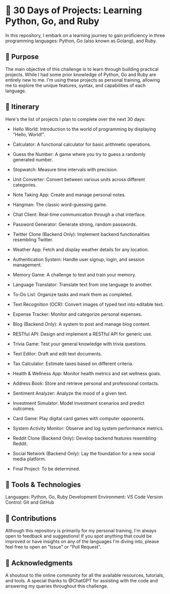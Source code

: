 # 🚀 30 Days of Projects: Learning Python, Go, and Ruby
In this repository, I embark on a learning journey to gain proficiency in three programming languages: Python, Go (also known as Golang), and Ruby.

## 📝 Purpose
The main objective of this challenge is to learn through building practical projects. While I had some prior knowledge of Python, Go and Ruby are entirely new to me. I'm using these projects as personal training, allowing me to explore the unique features, syntax, and capabilities of each language.

## 📅 Itinerary
Here's the list of projects I plan to complete over the next 30 days:

- Hello World: Introduction to the world of programming by displaying "Hello, World!".
- Calculator: A functional calculator for basic arithmetic operations.
- Guess the Number: A game where you try to guess a randomly generated number.
- Stopwatch: Measure time intervals with precision.
- Unit Converter: Convert between various units across different categories.
- Note Taking App: Create and manage personal notes.
- Hangman: The classic word-guessing game.
- Chat Client: Real-time communication through a chat interface.
- Password Generator: Generate strong, random passwords.
- Twitter Clone (Backend Only): Implement backend functionalities resembling Twitter.
- Weather App: Fetch and display weather details for any location.
- Authentication System: Handle user signup, login, and session management.
- Memory Game: A challenge to test and train your memory.
- Language Translator: Translate text from one language to another.
- To-Do List: Organize tasks and mark them as completed.
- Text Recognition (OCR): Convert images of typed text into editable text.
- Expense Tracker: Monitor and categorize personal expenses.
- Blog (Backend Only): A system to post and manage blog content.
- RESTful API: Design and implement a RESTful API for generic use.
- Trivia Game: Test your general knowledge with trivia questions.
- Text Editor: Draft and edit text documents.
- Tax Calculator: Estimate taxes based on different criteria.
- Health & Wellness App: Monitor health metrics and set wellness goals.
- Address Book: Store and retrieve personal and professional contacts.
- Sentiment Analyzer: Analyze the mood of a given text.
- Investment Simulator: Model investment scenarios and predict outcomes.
- Card Game: Play digital card games with computer opponents.
- System Activity Monitor: Observe and log system performance metrics.
- Reddit Clone (Backend Only): Develop backend features resembling Reddit.
- Social Network (Backend Only): Lay the foundation for a new social media platform.


- Final Project: To be determined.

## 🧰 Tools & Technologies
Languages: Python, Go, Ruby
Development Environment: VS Code
Version Control: Git and GitHub
## 🙌 Contributions
Although this repository is primarily for my personal training, I'm always open to feedback and suggestions! If you spot anything that could be improved or have insights on any of the languages I'm diving into, please feel free to open an "Issue" or "Pull Request".

## 🌟 Acknowledgments
A shoutout to the online community for all the available resources, tutorials, and tools. A special thanks to @ChatGPT for assisting with the code and answering my queries throughout this challenge.
